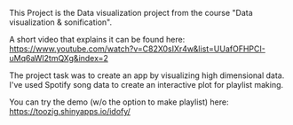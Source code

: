 This Project is the Data visualization project from the course "Data visualization & sonification".

A short video  that explains it can be found here: https://www.youtube.com/watch?v=C82X0sIXr4w&list=UUafOFHPCI-uMq6aWl2tmQXg&index=2

The project task was to create an app by visualizing high dimensional data.
I've used Spotify song data to create an interactive plot for playlist making.

You can try the demo (w/o the option to make playlist) here: https://toozig.shinyapps.io/idofy/
